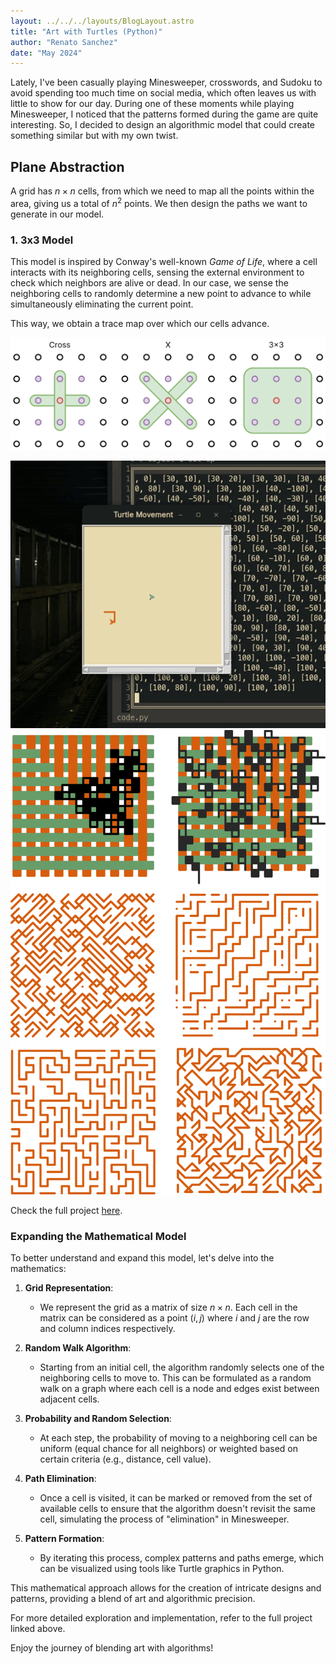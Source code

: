 ```yaml
---
layout: ../../../layouts/BlogLayout.astro
title: "Art with Turtles (Python)"
author: "Renato Sanchez"
date: "May 2024"
---
```


Lately, I've been casually playing Minesweeper, crosswords, and Sudoku to avoid spending too much time on social media, which often leaves us with little to show for our day. During one of these moments while playing Minesweeper, I noticed that the patterns formed during the game are quite interesting. So, I decided to design an algorithmic model that could create something similar but with my own twist.

## Plane Abstraction

A grid has $n \times n$ cells, from which we need to map all the points within the area, giving us a total of $n^2$ points. We then design the paths we want to generate in our model.

### 1. 3x3 Model

This model is inspired by Conway's well-known _Game of Life_, where a cell interacts with its neighboring cells, sensing the external environment to check which neighbors are alive or dead. In our case, we sense the neighboring cells to randomly determine a new point to advance to while simultaneously eliminating the current point.

This way, we obtain a trace map over which our cells advance.

![pattern1](./img1.png)

![pattern2](./ejec2.gif)
![pattern3](./results.png)

Check the full project [here](https://drive.google.com/drive/folders/16pLMSz0uKvdQawVmk2J9s9fLw40J0POX?usp=sharing).

### Expanding the Mathematical Model

To better understand and expand this model, let's delve into the mathematics:

1. **Grid Representation**:

   - We represent the grid as a matrix of size $n \times n$. Each cell in the matrix can be considered as a point $(i, j)$ where $i$ and $j$ are the row and column indices respectively.

2. **Random Walk Algorithm**:

   - Starting from an initial cell, the algorithm randomly selects one of the neighboring cells to move to. This can be formulated as a random walk on a graph where each cell is a node and edges exist between adjacent cells.

3. **Probability and Random Selection**:

   - At each step, the probability of moving to a neighboring cell can be uniform (equal chance for all neighbors) or weighted based on certain criteria (e.g., distance, cell value).

4. **Path Elimination**:

   - Once a cell is visited, it can be marked or removed from the set of available cells to ensure that the algorithm doesn't revisit the same cell, simulating the process of "elimination" in Minesweeper.

5. **Pattern Formation**:
   - By iterating this process, complex patterns and paths emerge, which can be visualized using tools like Turtle graphics in Python.

This mathematical approach allows for the creation of intricate designs and patterns, providing a blend of art and algorithmic precision.

For more detailed exploration and implementation, refer to the full project linked above.

Enjoy the journey of blending art with algorithms!

